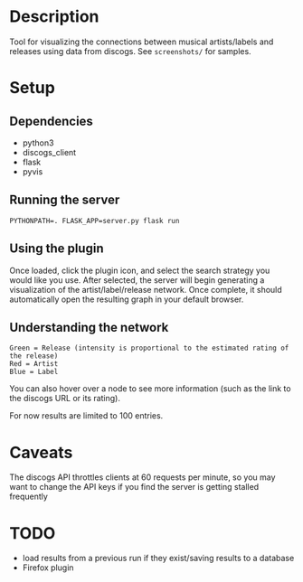 # Description

Tool for visualizing the connections between musical artists/labels and releases using data from discogs. See `screenshots/` for samples.

# Setup

## Dependencies

- python3
- discogs_client
- flask
- pyvis

## Running the server

```
PYTHONPATH=. FLASK_APP=server.py flask run
```

## Using the plugin

Once loaded, click the plugin icon, and select the search strategy you would like you use. After selected, the server will begin generating a visualization of the artist/label/release network. Once complete, it should automatically open the resulting graph in your default browser.

## Understanding the network

```
Green = Release (intensity is proportional to the estimated rating of the release)
Red = Artist
Blue = Label
```
You can also hover over a node to see more information (such as the link to the discogs URL or its rating).

For now results are limited to 100 entries.

# Caveats

The discogs API throttles clients at 60 requests per minute, so you may want to change the API keys if you find the server is getting stalled frequently

# TODO

- load results from a previous run if they exist/saving results to a database
- Firefox plugin
